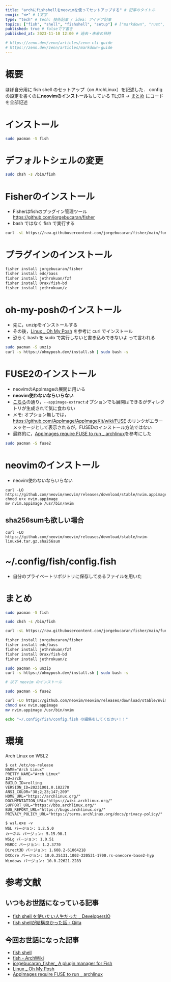 ```yaml
---
title: "archにfishshellをneovimを使ってセットアップする" # 記事のタイトル
emoji: "🐟" # 1文字
type: "tech" # tech: 技術記事 / idea: アイデア記事
topics: ["fish", "shell", "fishshell", "setup"] # ["markdown", "rust", "aws"]のように５つまで
published: true # falseで下書き
published_at: 2023-11-10 12:00 # 過去・未来の日時

# https://zenn.dev/zenn/articles/zenn-cli-guide
# https://zenn.dev/zenn/articles/markdown-guide
---
```

# 概要
ほぼ自分用に fish shell のセットアップ（on ArchLinux）を記述した．
configの設定を書くのに**neovimのインストール**もしている
TL;DR → [まとめ](#まとめ) にコードを全部記述

# インストール
~~~sh
sudo pacman -S fish
~~~

# デフォルトシェルの変更
~~~sh
sudo chsh -s /bin/fish
~~~

# Fisherのインストール
* Fisherはfishのプラグイン管理ツール
https://github.com/jorgebucaran/fisher
* bash ではなく fish で実行する
~~~sh
curl -sL https://raw.githubusercontent.com/jorgebucaran/fisher/main/functions/fisher.fish | source && fisher install jorgebucaran/fisher
~~~

# プラグインのインストール
~~~sh
fisher install jorgebucaran/fisher
fisher install edc/bass
fisher install jethrokuan/fzf
fisher install 0rax/fish-bd
fisher install jethrokuan/z
~~~

# oh-my-poshのインストール
* 先に，unzipをインストールする
* その後，[Linux _ Oh My Posh](https://ohmyposh.dev/docs/installation/linux) を参考に curl でインストール
* 恐らく bash を sudo で実行しないと書き込みできないよ って言われる
~~~sh
sudo pacman -S unzip
curl -s https://ohmyposh.dev/install.sh | sudo bash -s
~~~

# FUSE2のインストール
* neovimのAppImageの展開に用いる
* **neovim使わないならいらない**
* [こちら](https://github.com/neovim/neovim/releases/tag/stable#:~:text=macos/bin/nvim-,Linux%20(x64),-AppImage)の通り，```--appimage-extract```オプションでも展開はできるがディレクトリが生成されて気に食わない
* メモ: オプション無しでは，https://github.com/AppImage/AppImageKit/wiki/FUSE のリンクがエラーメッセージとして表示されるが，FUSEDのインストール方法ではない
* 最終的に，[AppImages require FUSE to run _ archlinux](https://www.reddit.com/r/archlinux/comments/owy6g8/appimages_require_fuse_to_run/?rdt=50842)を参考にした
~~~sh
sudo pacman -S fuse2
~~~

# neovimのインストール
* neovim使わないならいらない
~~~
curl -LO https://github.com/neovim/neovim/releases/download/stable/nvim.appimage
chmod u+x nvim.appimage
mv nvim.appimage /usr/bin/nvim
~~~
## sha256sumも欲しい場合
~~~
curl -LO https://github.com/neovim/neovim/releases/download/stable/nvim-linux64.tar.gz.sha256sum
~~~

# ~/.config/fish/config.fish
* 自分のプライベートリポジトリに保存してあるファイルを用いた

# まとめ
~~~sh
sudo pacman -S fish

sudo chsh -s /bin/fish

curl -sL https://raw.githubusercontent.com/jorgebucaran/fisher/main/functions/fisher.fish | source && fisher install jorgebucaran/fisher

fisher install jorgebucaran/fisher
fisher install edc/bass
fisher install jethrokuan/fzf
fisher install 0rax/fish-bd
fisher install jethrokuan/z

sudo pacman -S unzip
curl -s https://ohmyposh.dev/install.sh | sudo bash -s

# 以下 neovim のインストール

sudo pacman -S fuse2

curl -LO https://github.com/neovim/neovim/releases/download/stable/nvim.appimage
chmod u+x nvim.appimage
mv nvim.appimage /usr/bin/nvim

echo "~/.config/fish/config.fish の編集をしてください！！"
~~~

# 環境
Arch Linux on WSL2
~~~
$ cat /etc/os-release
NAME="Arch Linux"
PRETTY_NAME="Arch Linux"
ID=arch
BUILD_ID=rolling
VERSION_ID=20231001.0.182270
ANSI_COLOR="38;2;23;147;209"
HOME_URL="https://archlinux.org/"
DOCUMENTATION_URL="https://wiki.archlinux.org/"
SUPPORT_URL="https://bbs.archlinux.org/"
BUG_REPORT_URL="https://bugs.archlinux.org/"
PRIVACY_POLICY_URL="https://terms.archlinux.org/docs/privacy-policy/"
~~~
~~~
$ wsl.exe -v
WSL バージョン: 1.2.5.0
カーネル バージョン: 5.15.90.1
WSLg バージョン: 1.0.51
MSRDC バージョン: 1.2.3770
Direct3D バージョン: 1.608.2-61064218
DXCore バージョン: 10.0.25131.1002-220531-1700.rs-onecore-base2-hyp
Windows バージョン: 10.0.22621.2283
~~~

# 参考文献
## いつもお世話になっている記事
* [fish shell を使いたい人生だった _ DevelopersIO](https://dev.classmethod.jp/articles/fish-shell-life/)
* [fish shellが結構良かった話 - Qiita](https://qiita.com/hennin/items/33758226a0de8c963ddf)
## 今回お世話になった記事
* [fish shell](https://fishshell.com)
* [fish - ArchWiki](https://wiki.archlinux.jp/index.php/Fish)
* [jorgebucaran_fisher_ A plugin manager for Fish](https://github.com/jorgebucaran/fisher)
* [Linux _ Oh My Posh](https://ohmyposh.dev/docs/installation/linux)
* [AppImages require FUSE to run _ archlinux](https://www.reddit.com/r/archlinux/comments/owy6g8/appimages_require_fuse_to_run/?rdt=50842)
